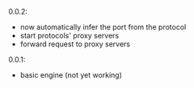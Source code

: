 0.0.2:

  - now automatically infer the port from the protocol
  - start protocols' proxy servers
  - forward request to proxy servers

0.0.1:

  - basic engine (not yet working)
